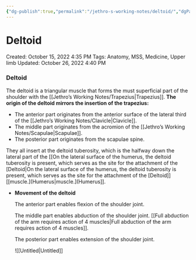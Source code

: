 ```yaml
---
{"dg-publish":true,"permalink":"/jethro-s-working-notes/deltoid/","dgPassFrontmatter":true}
---
```



# Deltoid

Created: October 15, 2022 4:35 PM
Tags: Anatomy, MSS, Medicine, Upper limb
Updated: October 26, 2022 4:40 PM

### Deltoid

The deltoid is a triangular muscle that forms the must superficial part of the shoulder with the [[Jethro’s Working Notes/Trapezius\|Trapezius]]. ******************************The origin of the deltoid mirrors the insertion of the trapezius:******************************

- The anterior part originates from the anterior surface of the lateral third of the [[Jethro’s Working Notes/Clavicle\|Clavicle]].
- The middle part originates from the acromion of the [[Jethro’s Working Notes/Scapulae\|Scapulae]].
- The posterior part originates from the scapulae spine.

They all insert at the deltoid tuberosity, which is the halfway down the lateral part of the [[On the lateral surface of the humerus, the deltoid tuberosity is present, which serves as the site for the attachment of the [Deltoid\|On the lateral surface of the humerus, the deltoid tuberosity is present, which serves as the site for the attachment of the [Deltoid]]  [[muscle.](Humerus\|muscle.](Humerus]].

- ********************************************Movement of the deltoid********************************************
    
    The anterior part enables flexion of the shoulder joint.
    
    The middle part enables abduction of the shoulder joint. [[Full abduction of the arm requires action of 4 muscles\|Full abduction of the arm requires action of 4 muscles]].
    
    The posterior part enables extension of the shoulder joint.
    
    ![[Untitled\|Untitled]]
